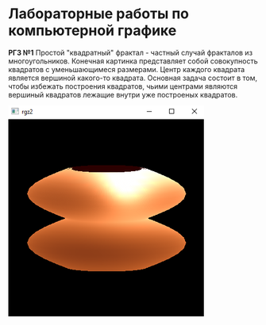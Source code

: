 # Лабораторные работы по компьютерной графике

**РГЗ №1**
Простой "квадратный" фрактал - частный случай фракталов из многоугольников. Конечная картинка представляет собой
совокупность квадратов с уменьшающимеся размерами. Центр каждого квадрата является вершиной какого-то квадрата.
Основная задача состоит в том, чтобы избежать построения квадратов, чьими центрами являются вершиный квадратов лежащие внутри уже построеных квадратов.

[![](https://github.com/voltara13/opengl/blob/rgz1/scr1.png)](https://github.com/voltara13/opengl/blob/rgz1/scr1.png)

